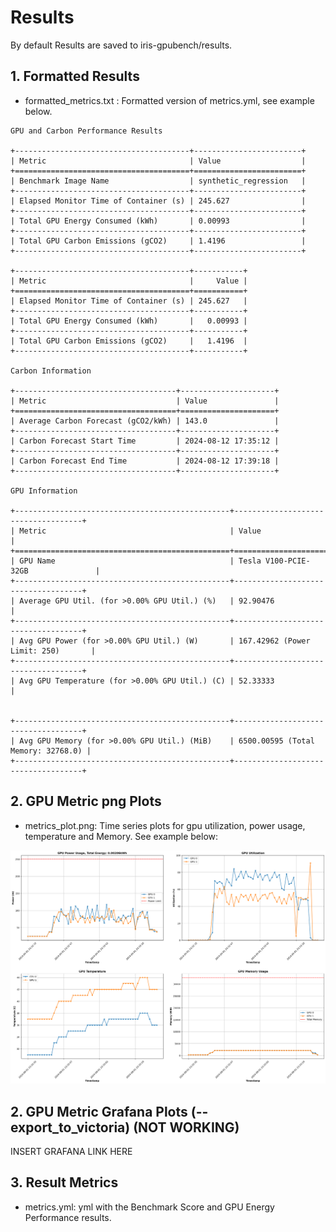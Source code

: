 # Results 

By default Results are saved to iris-gpubench/results.

## 1. Formatted Results

* formatted_metrics.txt : Formatted version of metrics.yml, see example below.

```
GPU and Carbon Performance Results

+---------------------------------------+------------------------+
| Metric                                | Value                  |
+=======================================+========================+
| Benchmark Image Name                  | synthetic_regression   |
+---------------------------------------+------------------------+
| Elapsed Monitor Time of Container (s) | 245.627                |
+---------------------------------------+------------------------+
| Total GPU Energy Consumed (kWh)       | 0.00993                |
+---------------------------------------+------------------------+
| Total GPU Carbon Emissions (gCO2)     | 1.4196                 |
+---------------------------------------+------------------------+

+---------------------------------------+-----------+
| Metric                                |     Value |
+=======================================+===========+
| Elapsed Monitor Time of Container (s) | 245.627   |
+---------------------------------------+-----------+
| Total GPU Energy Consumed (kWh)       |   0.00993 |
+---------------------------------------+-----------+
| Total GPU Carbon Emissions (gCO2)     |   1.4196  |
+---------------------------------------+-----------+

Carbon Information

+------------------------------------+---------------------+
| Metric                             | Value               |
+====================================+=====================+
| Average Carbon Forecast (gCO2/kWh) | 143.0               |
+------------------------------------+---------------------+
| Carbon Forecast Start Time         | 2024-08-12 17:35:12 |
+------------------------------------+---------------------+
| Carbon Forecast End Time           | 2024-08-12 17:39:18 |
+------------------------------------+---------------------+

GPU Information

+------------------------------------------------+------------------------------------+
| Metric                                         | Value                              |
+================================================+====================================+
| GPU Name                                       | Tesla V100-PCIE-32GB               |
+------------------------------------------------+------------------------------------+
| Average GPU Util. (for >0.00% GPU Util.) (%)   | 92.90476                           |
+------------------------------------------------+------------------------------------+
| Avg GPU Power (for >0.00% GPU Util.) (W)       | 167.42962 (Power Limit: 250)       |
+------------------------------------------------+------------------------------------+
| Avg GPU Temperature (for >0.00% GPU Util.) (C) | 52.33333                           |


+------------------------------------------------+------------------------------------+
| Avg GPU Memory (for >0.00% GPU Util.) (MiB)    | 6500.00595 (Total Memory: 32768.0) |
+------------------------------------------------+------------------------------------+
```

## 2. GPU Metric png Plots

* metrics_plot.png: Time series plots for gpu utilization, power usage, temperature and Memory. See example below:

![GPU Metrics Output](docs_image_multigpu.png)

## 2. GPU Metric Grafana Plots (--export_to_victoria) (NOT WORKING)

INSERT GRAFANA LINK HERE

## 3. Result Metrics

* metrics.yml: yml with the Benchmark Score and GPU Energy Performance results.